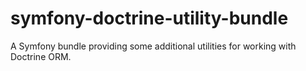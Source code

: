 # symfony-doctrine-utility-bundle
 A Symfony bundle providing some additional utilities for working with Doctrine ORM.
